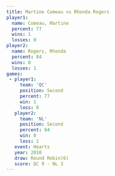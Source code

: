 ```yaml
---
title: Martine Comeau vs Rhonda Rogers
player1:               
  name: Comeau, Martine
  percent: 77          
  wins: 1              
  losses: 0            
player2:               
  name: Rogers, Rhonda 
  percent: 84          
  wins: 0              
  losses: 1            
games:
 - player1:          
     team: 'QC'      
     position: Second
     percent: 77     
     win: 1          
     loss: 0         
   player2:          
     team: 'NL'      
     position: Second
     percent: 84     
     win: 0          
     loss: 1         
   event: Hearts       
   year: 2010          
   draw: Round Robin(6)
   score: QC 9 - NL 3  
---
```

